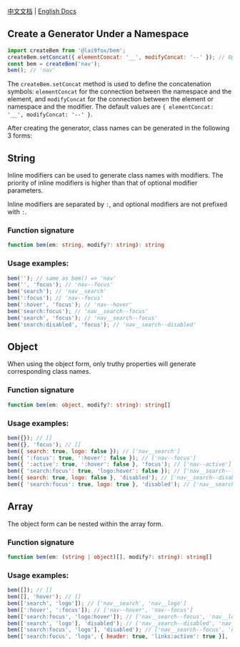 [中文文档](./README.md) | [English Docs](./README-EN.md)

## Create a Generator Under a Namespace

```javascript
import createBem from '@lai9fox/bem';
createBem.setConcat({ elementConcat: '__', modifyConcat: '--' }); // Optional
const bem = createBem('nav');
bem(); // 'nav'
```

The `createBem.setConcat` method is used to define the concatenation symbols: `elementConcat` for the connection between the namespace and the element, and `modifyConcat` for the connection between the element or namespace and the modifier. The default values are `{ elementConcat: '__', modifyConcat: '--' }`.

After creating the generator, class names can be generated in the following 3 forms:

## String

Inline modifiers can be used to generate class names with modifiers. The priority of inline modifiers is higher than that of optional modifier parameters.

Inline modifiers are separated by `:`, and optional modifiers are not prefixed with `:`.

### Function signature

```typescript
function bem(em: string, modify?: string): string
```

### Usage examples:

```javascript
bem(''); // same as bem() => 'nav'
bem('', 'focus'); // 'nav--focus'
bem('search'); // 'nav__search'
bem(':focus'); // 'nav--focus'
bem(':hover', 'focus'); // 'nav--hover'
bem('search:focus'); // 'nav__search--focus'
bem('search', 'focus'); // 'nav__search--focus'
bem('search:disabled', 'focus'); // 'nav__search--disabled'
```

## Object

When using the object form, only truthy properties will generate corresponding class names.

### Function signature

```typescript
function bem(em: object, modify?: string): string[]
```

### Usage examples:

```javascript
bem({}); // []
bem({}, 'focus'); // []
bem({ search: true, logo: false }); // ['nav__search']
bem({ ':focus': true, ':hover': false }); // ['nav--focus']
bem({ ':active': true, ':hover': false }, 'focus'); // ['nav--active']
bem({ 'search:focus': true, 'logo:hover': false }); // ['nav__search--focus']
bem({ search: true, logo: false }, 'disabled'); // ['nav__search--disabled']
bem({ 'search:focus': true, logo: true }, 'disabled'); // ['nav__search--focus', 'nav__logo--disabled']
```

## Array

The object form can be nested within the array form.

### Function signature

```typescript
function bem(em: (string | object)[], modify?: string): string[]
```

### Usage examples:

```javascript
bem([]); // []
bem([], 'hover'); // []
bem(['search', 'logo']); // ['nav__search', 'nav__logo']
bem([':hover', ':focus']); // ['nav--hover', 'nav--focus']
bem(['search:focus', 'logo:hover']); // ['nav__search--focus', 'nav__logo--hover']
bem(['search', 'logo'], 'disabled'); // ['nav__search--disabled', 'nav__logo--disabled']
bem(['search:focus', 'logo'], 'disabled'); // ['nav__search--focus', 'nav__logo--disabled']
bem(['search:focus', 'logo', { header: true, 'links:active': true }], 'disabled'); // ['nav__search--focus', 'nav__logo--disabled', 'nav__header--disabled', 'nav__links--active']
```
